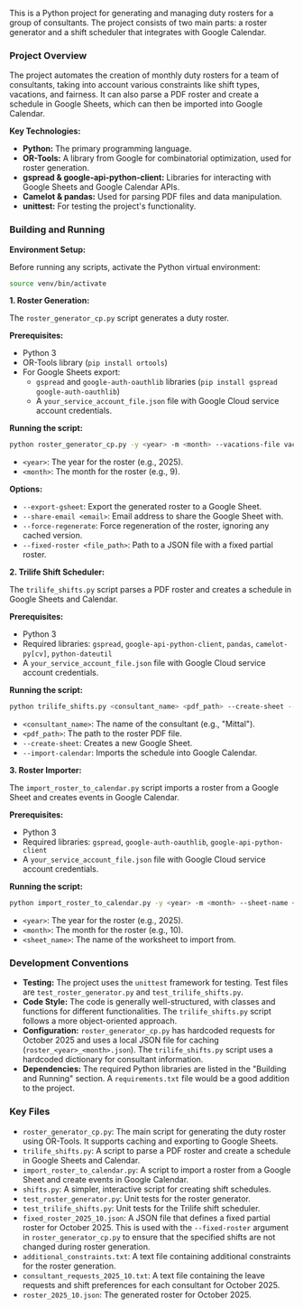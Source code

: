 This is a Python project for generating and managing duty rosters for a group of consultants. The project consists of two main parts: a roster generator and a shift scheduler that integrates with Google Calendar.

### Project Overview

The project automates the creation of monthly duty rosters for a team of consultants, taking into account various constraints like shift types, vacations, and fairness. It can also parse a PDF roster and create a schedule in Google Sheets, which can then be imported into Google Calendar.

**Key Technologies:**

*   **Python:** The primary programming language.
*   **OR-Tools:** A library from Google for combinatorial optimization, used for roster generation.
*   **gspread & google-api-python-client:** Libraries for interacting with Google Sheets and Google Calendar APIs.
*   **Camelot & pandas:** Used for parsing PDF files and data manipulation.
*   **unittest:** For testing the project's functionality.

### Building and Running

**Environment Setup:**

Before running any scripts, activate the Python virtual environment:

```bash
source venv/bin/activate
```

**1. Roster Generation:**

The `roster_generator_cp.py` script generates a duty roster.

**Prerequisites:**

*   Python 3
*   OR-Tools library (`pip install ortools`)
*   For Google Sheets export:
    *   `gspread` and `google-auth-oauthlib` libraries (`pip install gspread google-auth-oauthlib`)
    *   A `your_service_account_file.json` file with Google Cloud service account credentials.

**Running the script:**

```bash
python roster_generator_cp.py -y <year> -m <month> --vacations-file vacations.json
```

*   `<year>`: The year for the roster (e.g., 2025).
*   `<month>`: The month for the roster (e.g., 9).

**Options:**
*   `--export-gsheet`: Export the generated roster to a Google Sheet.
*   `--share-email <email>`: Email address to share the Google Sheet with.
*   `--force-regenerate`: Force regeneration of the roster, ignoring any cached version.
*   `--fixed-roster <file_path>`: Path to a JSON file with a fixed partial roster.

**2. Trilife Shift Scheduler:**

The `trilife_shifts.py` script parses a PDF roster and creates a schedule in Google Sheets and Calendar.

**Prerequisites:**

*   Python 3
*   Required libraries: `gspread`, `google-api-python-client`, `pandas`, `camelot-py[cv]`, `python-dateutil`
*   A `your_service_account_file.json` file with Google Cloud service account credentials.

**Running the script:**

```bash
python trilife_shifts.py <consultant_name> <pdf_path> --create-sheet --import-calendar
```

*   `<consultant_name>`: The name of the consultant (e.g., "Mittal").
*   `<pdf_path>`: The path to the roster PDF file.
*   `--create-sheet`: Creates a new Google Sheet.
*   `--import-calendar`: Imports the schedule into Google Calendar.

**3. Roster Importer:**

The `import_roster_to_calendar.py` script imports a roster from a Google Sheet and creates events in Google Calendar.

**Prerequisites:**

*   Python 3
*   Required libraries: `gspread`, `google-auth-oauthlib`, `google-api-python-client`
*   A `your_service_account_file.json` file with Google Cloud service account credentials.

**Running the script:**

```bash
python import_roster_to_calendar.py -y <year> -m <month> --sheet-name <sheet_name>
```

*   `<year>`: The year for the roster (e.g., 2025).
*   `<month>`: The month for the roster (e.g., 10).
*   `<sheet_name>`: The name of the worksheet to import from.

### Development Conventions

*   **Testing:** The project uses the `unittest` framework for testing. Test files are `test_roster_generator.py` and `test_trilife_shifts.py`.
*   **Code Style:** The code is generally well-structured, with classes and functions for different functionalities. The `trilife_shifts.py` script follows a more object-oriented approach.
*   **Configuration:** `roster_generator_cp.py` has hardcoded requests for October 2025 and uses a local JSON file for caching (`roster_<year>_<month>.json`). The `trilife_shifts.py` script uses a hardcoded dictionary for consultant information.
*   **Dependencies:** The required Python libraries are listed in the "Building and Running" section. A `requirements.txt` file would be a good addition to the project.

### Key Files

*   `roster_generator_cp.py`: The main script for generating the duty roster using OR-Tools. It supports caching and exporting to Google Sheets.
*   `trilife_shifts.py`: A script to parse a PDF roster and create a schedule in Google Sheets and Calendar.
*   `import_roster_to_calendar.py`: A script to import a roster from a Google Sheet and create events in Google Calendar.
*   `shifts.py`: A simpler, interactive script for creating shift schedules.
*   `test_roster_generator.py`: Unit tests for the roster generator.
*   `test_trilife_shifts.py`: Unit tests for the Trilife shift scheduler.
*   `fixed_roster_2025_10.json`: A JSON file that defines a fixed partial roster for October 2025. This is used with the `--fixed-roster` argument in `roster_generator_cp.py` to ensure that the specified shifts are not changed during roster generation.
*   `additional_constraints.txt`: A text file containing additional constraints for the roster generation.
*   `consultant_requests_2025_10.txt`: A text file containing the leave requests and shift preferences for each consultant for October 2025.
*   `roster_2025_10.json`: The generated roster for October 2025.